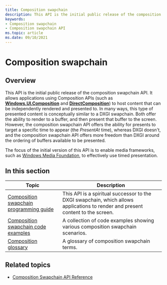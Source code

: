 ```yaml
---
title: Composition swapchain
description: This API is the initial public release of the composition swapchain API
keywords:
- Composition swapchain
- Composition swapchain API
ms.topic: article
ms.date: 09/10/2021
---
```


# Composition swapchain

## Overview

This API is the initial public release of the composition swapchain API. It allows applications using Composition APIs (such as [**Windows.UI.Composition**](/uwp/api/windows.ui.composition) and [**DirectComposition**](/windows/win32/directcomp/directcomposition-portal)) to host content that can be independently rendered and presented to. In many ways, this type of presented content is conceptually similar to a DXGI swapchain. Both offer the ability to render to a buffer, and then present that buffer to the screen. However, the composition swapchain API offers the ability for presents to target a specific time to appear (the *PresentAt* time), whereas DXGI doesn't, and the composition swapchain API offers more freedom than DXGI around the ordering of buffers available to be presented.

The focus of the initial version of this API is to enable media frameworks, such as [Windows Media Foundation](/windows/win32/medfound/microsoft-media-foundation-sdk), to effectively use timed presentation.

## In this section

| Topic | Description |
|-|-|
| [Composition swapchain programming guide](comp-swapchain.md) | This API is a spiritual successor to the DXGI swapchain, which allows applications to render and present content to the screen. |
| [Composition swapchain code examples](comp-swapchain-examples.md) | A collection of code examples showing various composition swapchain scenarios. |
| [Composition glossary](comp-swapchain-glossary.md) | A glossary of composition swapchain terms. |

## Related topics

- [Composition Swapchain API Reference](/windows/win32/api/_comp_swapchain/)
